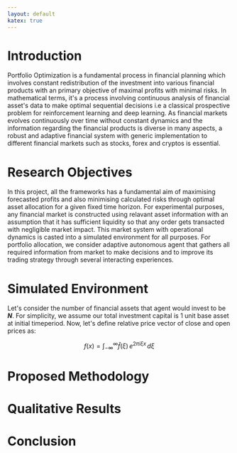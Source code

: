 ```yaml
---
layout: default
katex: true
---
```


<!-- 
Text can be **bold**, _italic_, or ~~strikethrough~~.

[Link to another page](./another-page.html).

There should be whitespace between paragraphs.

There should be whitespace between paragraphs. We recommend including a README, or a file with information about your project.

# Header 1

This is a normal paragraph following a header. GitHub is a code hosting platform for version control and collaboration. It lets you and others work together on projects from anywhere.

## Header 2

> This is a blockquote following a header.
>
> When something is important enough, you do it even if the odds are not in your favor.

### Header 3

```js
// Javascript code with syntax highlighting.
var fun = function lang(l) {
  dateformat.i18n = require('./lang/' + l)
  return true;
}
```

```ruby
# Ruby code with syntax highlighting
GitHubPages::Dependencies.gems.each do |gem, version|
  s.add_dependency(gem, "= #{version}")
end
```

#### Header 4

*   This is an unordered list following a header.
*   This is an unordered list following a header.
*   This is an unordered list following a header.

##### Header 5

1.  This is an ordered list following a header.
2.  This is an ordered list following a header.
3.  This is an ordered list following a header.

###### Header 6

| head1        | head two          | three |
|:-------------|:------------------|:------|
| ok           | good swedish fish | nice  |
| out of stock | good and plenty   | nice  |
| ok           | good `oreos`      | hmm   |
| ok           | good `zoute` drop | yumm  |

### There's a horizontal rule below this.

* * *

### Here is an unordered list:

*   Item foo
*   Item bar
*   Item baz
*   Item zip

### And an ordered list:

1.  Item one
1.  Item two
1.  Item three
1.  Item four

### And a nested list:

- level 1 item
  - level 2 item
  - level 2 item
    - level 3 item
    - level 3 item
- level 1 item
  - level 2 item
  - level 2 item
  - level 2 item
- level 1 item
  - level 2 item
  - level 2 item
- level 1 item

### Small image

![Octocat](https://github.githubassets.com/images/icons/emoji/octocat.PNG)

### Large image

![Branching](https://guides.github.com/activities/hello-world/branching.PNG)


### Definition lists can be used with HTML syntax.

<dl>
<dt>Name</dt>
<dd>Godzilla</dd>
<dt>Born</dt>
<dd>1952</dd>
<dt>Birthplace</dt>
<dd>Japan</dd>
<dt>Color</dt>
<dd>Green</dd>
</dl>

```
Long, single-line code blocks should not wrap. They should horizontally scroll if they are too long. This line should be long enough to demonstrate this.
```

```
The final element.
```
 -->
 
 
# Introduction

Portfolio Optimization is a fundamental process in financial planning which involves constant redistribution of the investment into various financial products with an primary objective of maximal profits with minimal risks. In mathematical terms, it's a process involving continuous analysis of financial asset's data to make optimal sequential decisions i.e a classical prospective problem for reinforcement learning and deep learning. As financial markets evolves continuously over time without constant dynamics and the information regarding the financial products is diverse in many aspects, a robust and adaptive financial system with generic implementation to different financial markets such as stocks, forex and cryptos is essential.

# Research Objectives

In this project, all the frameworks has a fundamental aim of maximising forecasted profits and also minimising calculated risks through optimal asset allocation for a given fixed time horizon. For experimental purposes, any financial market is constructed using relavant asset information with an assumption that it has sufficient liquidity so that any order gets transacted with negligible market impact. This market system with operational dynamics is casted into a simulated environment for all purposes. For portfolio allocation, we consider adaptive autonomous agent that gathers all required information from market to make decisions and to improve its trading strategy through several interacting experiences.
 
# Simulated Environment

Let's consider the number of financial assets that agent would invest to be _**N**_. For simplicity, we assume our total investment capital is 1 unit base asset at initial timeperiod. Now, let's define relative price vector of close and open prices as:
  
  <!-- <p align="center"> <img src="images/se1.PNG" /> </p> -->
  $$f(x) = \int_{-\infty}^\infty \hat f(\xi)\,e^{2 \pi i \xi x} \,d\xi$$


# Proposed Methodology

# Qualitative Results

# Conclusion 

